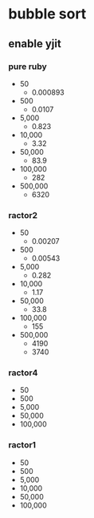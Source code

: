 # bubble sort
## enable yjit
### pure ruby
- 50
  - 0.000893
- 500
  - 0.0107
- 5,000
  - 0.823
- 10,000
  - 3.32
- 50,000
  - 83.9
- 100,000
  - 282
- 500,000
  - 6320

### ractor2
- 50
  - 0.00207
- 500
  - 0.00543
- 5,000
  - 0.282
- 10,000
  - 1.17
- 50,000
  - 33.8
- 100,000
  - 155
- 500,000
  - 4190
  - 3740

### ractor4
- 50
- 500
- 5,000
- 50,000
- 100,000

### ractor1
- 50
- 500
- 5,000
- 10,000
- 50,000
- 100,000
